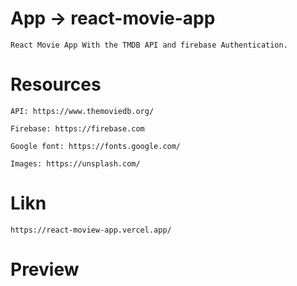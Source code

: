 # App → react-movie-app

    React Movie App With the TMDB API and firebase Authentication. 

# Resources

    API: https://www.themoviedb.org/
    
    Firebase: https://firebase.com

    Google font: https://fonts.google.com/

    Images: https://unsplash.com/

# Likn

    https://react-moview-app.vercel.app/
    
# Preview

    
   
